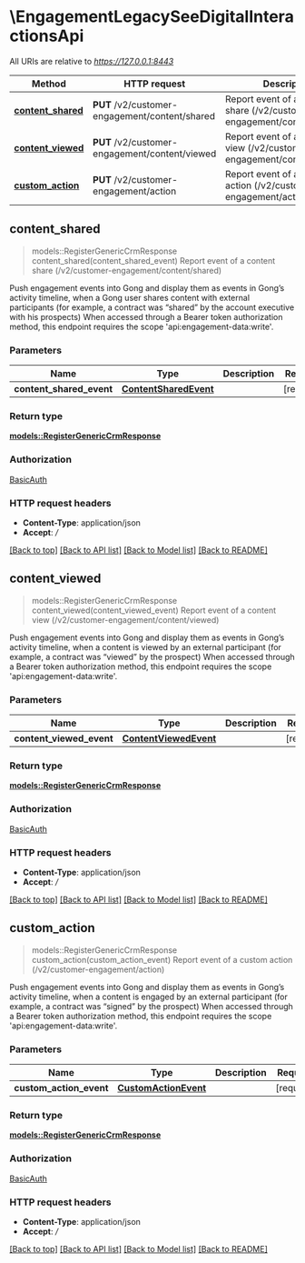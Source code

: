 # \EngagementLegacySeeDigitalInteractionsApi

All URIs are relative to *https://127.0.0.1:8443*

Method | HTTP request | Description
------------- | ------------- | -------------
[**content_shared**](EngagementLegacySeeDigitalInteractionsApi.md#content_shared) | **PUT** /v2/customer-engagement/content/shared | Report event of a content share (/v2/customer-engagement/content/shared)
[**content_viewed**](EngagementLegacySeeDigitalInteractionsApi.md#content_viewed) | **PUT** /v2/customer-engagement/content/viewed | Report event of a content view (/v2/customer-engagement/content/viewed)
[**custom_action**](EngagementLegacySeeDigitalInteractionsApi.md#custom_action) | **PUT** /v2/customer-engagement/action | Report event of a custom action (/v2/customer-engagement/action)



## content_shared

> models::RegisterGenericCrmResponse content_shared(content_shared_event)
Report event of a content share (/v2/customer-engagement/content/shared)

Push engagement events into Gong and display them as events in Gong’s activity timeline, when a Gong user shares content with external participants (for example, a contract was “shared” by the account executive with his prospects)  When accessed through a Bearer token authorization method, this endpoint requires the scope 'api:engagement-data:write'.

### Parameters


Name | Type | Description  | Required | Notes
------------- | ------------- | ------------- | ------------- | -------------
**content_shared_event** | [**ContentSharedEvent**](ContentSharedEvent.md) |  | [required] |

### Return type

[**models::RegisterGenericCrmResponse**](RegisterGenericCrmResponse.md)

### Authorization

[BasicAuth](../README.md#BasicAuth)

### HTTP request headers

- **Content-Type**: application/json
- **Accept**: */*

[[Back to top]](#) [[Back to API list]](../README.md#documentation-for-api-endpoints) [[Back to Model list]](../README.md#documentation-for-models) [[Back to README]](../README.md)


## content_viewed

> models::RegisterGenericCrmResponse content_viewed(content_viewed_event)
Report event of a content view (/v2/customer-engagement/content/viewed)

Push engagement events into Gong and display them as events in Gong’s activity timeline, when a content is viewed by an external participant (for example, a contract was “viewed” by the prospect)  When accessed through a Bearer token authorization method, this endpoint requires the scope 'api:engagement-data:write'.

### Parameters


Name | Type | Description  | Required | Notes
------------- | ------------- | ------------- | ------------- | -------------
**content_viewed_event** | [**ContentViewedEvent**](ContentViewedEvent.md) |  | [required] |

### Return type

[**models::RegisterGenericCrmResponse**](RegisterGenericCrmResponse.md)

### Authorization

[BasicAuth](../README.md#BasicAuth)

### HTTP request headers

- **Content-Type**: application/json
- **Accept**: */*

[[Back to top]](#) [[Back to API list]](../README.md#documentation-for-api-endpoints) [[Back to Model list]](../README.md#documentation-for-models) [[Back to README]](../README.md)


## custom_action

> models::RegisterGenericCrmResponse custom_action(custom_action_event)
Report event of a custom action (/v2/customer-engagement/action)

Push engagement events into Gong and display them as events in Gong’s activity timeline, when a content is engaged by an external participant (for example, a contract was “signed” by the prospect)  When accessed through a Bearer token authorization method, this endpoint requires the scope 'api:engagement-data:write'.

### Parameters


Name | Type | Description  | Required | Notes
------------- | ------------- | ------------- | ------------- | -------------
**custom_action_event** | [**CustomActionEvent**](CustomActionEvent.md) |  | [required] |

### Return type

[**models::RegisterGenericCrmResponse**](RegisterGenericCrmResponse.md)

### Authorization

[BasicAuth](../README.md#BasicAuth)

### HTTP request headers

- **Content-Type**: application/json
- **Accept**: */*

[[Back to top]](#) [[Back to API list]](../README.md#documentation-for-api-endpoints) [[Back to Model list]](../README.md#documentation-for-models) [[Back to README]](../README.md)

